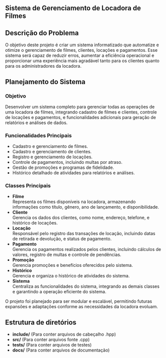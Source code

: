 ## Sistema de Gerenciamento de Locadora de Filmes  

## Descrição do Problema  
O objetivo deste projeto é criar um sistema informatizado que automatize e otimize o gerenciamento de filmes, clientes, locações e pagamentos. Esse sistema será capaz de reduzir erros, aumentar a eficiência operacional e proporcionar uma experiência mais agradável tanto para os clientes quanto para os administradores da locadora.  

## Planejamento do Sistema  

### Objetivo  
Desenvolver um sistema completo para gerenciar todas as operações de uma locadora de filmes, integrando cadastro de filmes e clientes, controle de locações e pagamentos, e funcionalidades adicionais para geração de relatórios e análises de dados.  

### Funcionalidades Principais  
- Cadastro e gerenciamento de filmes.  
- Cadastro e gerenciamento de clientes.  
- Registro e gerenciamento de locações.  
- Controle de pagamentos, incluindo multas por atraso.
- Gestão de promoções e programas de fidelidade.
- Histórico detalhado de atividades para relatórios e análises.

### Classes Principais  
- **Filme**  
Representa os filmes disponíveis na locadora, armazenando informações como título, gênero, ano de lançamento, e disponibilidade.  
- **Cliente**  
Gerencia os dados dos clientes, como nome, endereço, telefone, e histórico de locações.  
- **Locação**  
Responsável pelo registro das transações de locação, incluindo datas de retirada e devolução, e status de pagamento.  
- **Pagamento**  
Gerencia os pagamentos realizados pelos clientes, incluindo cálculos de valores, registro de multas e controle de pendências.    
- **Promoção**  
Gerencia promoções e benefícios oferecidos pelo sistema.
- **Histórico**  
Gerencia e organiza o histórico de atividades do sistema.  
- **Sistema**  
Centraliza as funcionalidades do sistema, integrando as demais classes e garantindo a operação eficiente do sistema.  
  

O projeto foi planejado para ser modular e escalável, permitindo futuras expansões e adaptações conforme as necessidades da locadora evoluam.  

## Estrutura de diretórios
- **include/**        (Para conter arquivos de cabeçalho .hpp)
- **src/**            (Para conter arquivos fonte .cpp)
- **tests/**          (Para conter arquivos de testes)   
- **docs/**            (Para conter arquivos de documentação)
